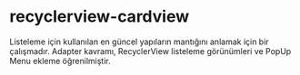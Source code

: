 # recyclerview-cardview
Listeleme için kullanılan en güncel yapıların mantığını anlamak için bir çalışmadır.
Adapter kavramı, RecyclerView listeleme görünümleri ve PopUp Menu ekleme öğrenilmiştir.
